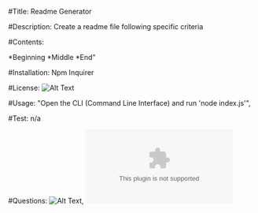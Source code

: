 
#Title: Readme Generator

#Description: Create a readme file following specific criteria

#Contents: 

*Beginning 
*Middle 
*End"
	
#Installation: Npm Inquirer
	
#License: ![Alt Text](https://img.shields.io/badge/License-SPCE-blue)

#Usage: "Open the CLI (Command Line Interface) and run 'node index.js'",

#Test: n/a

#Questions: ![Alt Text](https://github.com/Duhhvonte), ![Alt Text](devonte.letts@gmail.com)
